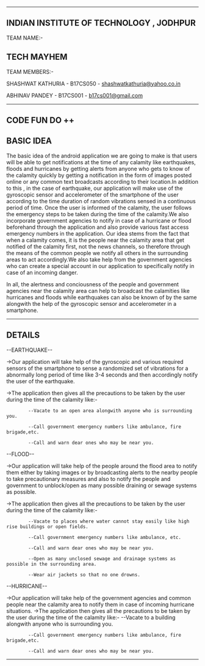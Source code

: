 -------------------------------------------------------------------------
INDIAN INSTITUTE OF TECHNOLOGY , JODHPUR
-------------------------------------------------------------------------
TEAM NAME:-

TECH MAYHEM
-------------------------------------------------------------------------
TEAM MEMBERS:-

SHASHWAT KATHURIA - B17CS050 - shashwatkathuria@yahoo.co.in	

ABHINAV PANDEY    - B17CS001 - b17cs001@gmail.com

-------------------------------------------------------------------------
CODE FUN DO ++
-------------------------------------------------------------------------
BASIC IDEA
-------------------------------------------------------------------------

The basic idea of the android application we are going to make is that 
users will be able to get notifications at the time of any calamity like
earthquakes, floods and hurricanes by getting alerts from anyone who gets
to know of the calamity quickly by getting a notification in the form of
images posted online or any common text broadcasts according to their 
location.In addition to this , in the case of earthquake, our application
will make use of the gyroscopic sensor and accelerometer of the smartphone of the user according
to the time duration of random vibrations sensed in a continuous period of time.
Once the user is informed of the calamity, the user follows the emergency steps to be 
taken during the time of the calamity.We also incorporate government agencies 
to notify in case of a hurricane or flood beforehand through the application 
and also provide various fast access emergency numbers in the application.
Our idea stems from the fact that when a calamity comes, it is the people near 
the calamity area that get notified of the calamity first, not the news channels, so 
therefore through the means of the common people we notify all others in the 
surrounding areas to act accordingly.We also take help from the government 
agencies who can create a special account in our application to specifically
notify in case of an incoming danger.    

In all, the alertness and conciousness of the people and government agencies 
near the calamity area can help to broadcast the calamities like hurricanes and
floods while earthquakes can also be known of by the same alongwith the help of the 
gyroscopic sensor and accelerometer in a smartphone.
   
----------------------------------------------------------------------------------
DETAILS
----------------------------------------------------------------------------------

--EARTHQUAKE--

  ->Our application will take help of the gyroscopic and various required sensors of the
    smartphone to sense a randomized set of vibrations for a abnormally long period of time like
    3-4 seconds and then accordingly notify the user of the earthquake.
    
  ->The application then gives all the precautions to be taken by the user during the time of the 
    calamity like:-
    
            --Vacate to an open area alongwith anyone who is surrounding you.
            
            --Call government emergency numbers like ambulance, fire brigade,etc.
            
            --Call and warn dear ones who may be near you.
--FLOOD--

  ->Our application will take help of the people around the flood area to notify them either by taking 
    images or by broadcasting alerts to the nearby people to take precautionary measures and also to 
    notify the people and government to unblock/open as many possible draining or sewage systems as 
    possible.
    
  ->The application then gives all the precautions to be taken by the user during the time of the 
    calamity like:- 
    
            --Vacate to places where water cannot stay easily like high rise buildings or open fields.
            
            --Call government emergency numbers like ambulance, etc.
            
            --Call and warn dear ones who may be near you.
            
            --Open as many unclosed sewage and drainage systems as possible in the surrounding area.
            
            --Wear air jackets so that no one drowns.
            
--HURRICANE--

  ->Our application will take help of the government agencies and common people near the calamity area 
    to notify them in case of incoming hurricane situations.
  ->The application then gives all the precautions to be taken by the user during the time of the 
    calamity like:-
            --Vacate to a building alongwith anyone who is surrounding you.
            
            --Call government emergency numbers like ambulance, fire brigade,etc.
            
            --Call and warn dear ones who may be near you.
            
------------------------------------------------------------------------------------------------------------

